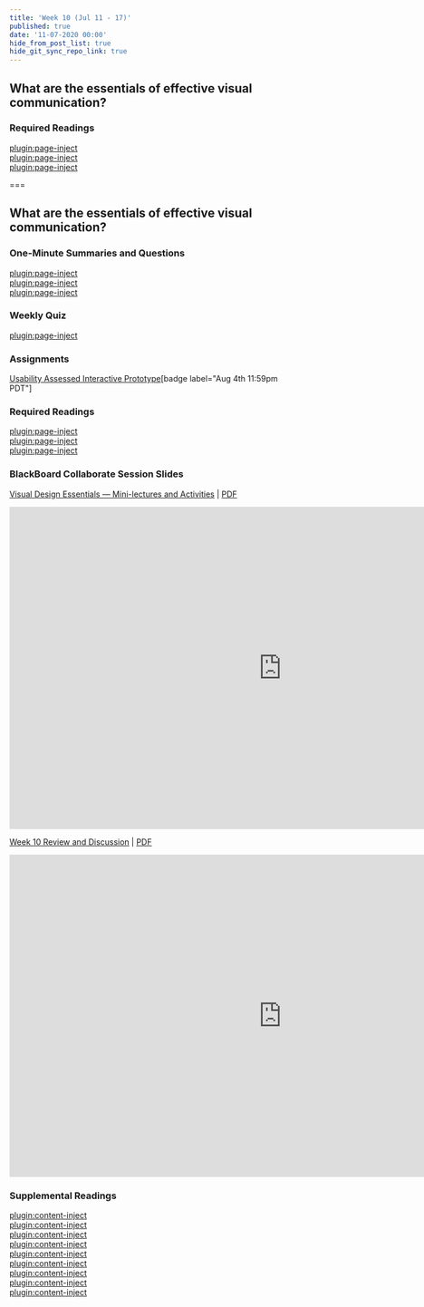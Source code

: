 ```yaml
---
title: 'Week 10 (Jul 11 - 17)'
published: true
date: '11-07-2020 00:00'
hide_from_post_list: true
hide_git_sync_repo_link: true
---
```


## What are the essentials of effective visual communication?  

### Required Readings  
[plugin:page-inject](../../weekly-readings/week-10-1?template=partials/embedlycardlinkonly)  
[plugin:page-inject](../../weekly-readings/week-10-2?template=partials/embedlycardlinkonly)  
[plugin:page-inject](../../weekly-readings/week-10-3?template=partials/embedlycardlinkonly)  

===

## **What are the essentials of effective visual communication?**

### One-Minute Summaries and Questions  
[plugin:page-inject](../../canvaslms-assignments/one-minute-summaries/week-10-1)  
[plugin:page-inject](../../canvaslms-assignments/one-minute-summaries/week-10-2)  
[plugin:page-inject](../../canvaslms-assignments/one-minute-summaries/week-10-3)  

### Weekly Quiz
[plugin:page-inject](../../canvaslms-assignments/weekly-review-quizzes/week-10)  

### Assignments
[Usability Assessed Interactive Prototype](https://canvas.sfu.ca/courses/53207/assignments/457113)[badge label="Aug 4th 11:59pm PDT"]  

### Required Readings  
[plugin:page-inject](../../weekly-readings/week-10-1?template=partials/embedlycardlinkonly)  
[plugin:page-inject](../../weekly-readings/week-10-2?template=partials/embedlycardlinkonly)  
[plugin:page-inject](../../weekly-readings/week-10-3?template=partials/embedlycardlinkonly)  

### BlackBoard Collaborate Session Slides
[Visual Design Essentials — Mini-lectures and Activities](https://docs.google.com/presentation/d/e/2PACX-1vTD1T1sBFXCKgUf2qGXhfQCso5ERbskoX8hr76bWZsZ6RM6pkdaMb6IvFHwI-0h-4lz94meHc6avxMX/pub?start=false&loop=false&delayms=3000)  | [PDF](https://canvas.sfu.ca/courses/53207/files/folder/Downloads/Slides%20PDFs/Mini-Lectures%20and%20Activities/Week-10)
<div class="grav-youtube"><iframe src="https://docs.google.com/presentation/d/e/2PACX-1vQRt_6GfDnQn9QbsBnP_NFcAmjh4XCC5xXpuLk3H3Y0OkDxD9xp8NUHua57McTgAmD4ZbrG6DgkAmeN/embed?start=false&loop=false&delayms=3000" frameborder="0" width="960" height="569" allowfullscreen="true" mozallowfullscreen="true" webkitallowfullscreen="true"></iframe></div>

[Week 10 Review and Discussion](https://docs.google.com/presentation/d/e/2PACX-1vTbPvVfqn7_quv4FiJ1JqQP7d0_g0B-Xt9H5fiKpn7EtTTucgfvxnoTjj_sulPv5oRkYu0oG1VNkvqd/pub?start=false&loop=false&delayms=3000)  | [PDF](https://canvas.sfu.ca/courses/53207/files/folder/Downloads/Slides%20PDFs/Review%20and%20Discussion/Week-10)
<div class="grav-youtube"><iframe src="https://docs.google.com/presentation/d/e/2PACX-1vSlcx0_6wH_i25kRpRuo018safH7EzloDJf_mUcH3Ab5x74i47afjO0KRSHAerzrJZeb0pAcFcZQy1b/embed?start=false&loop=false&delayms=3000" frameborder="0" width="960" height="569" allowfullscreen="true" mozallowfullscreen="true" webkitallowfullscreen="true"></iframe></div>

### Supplemental Readings  
[plugin:content-inject](../../ux-techniques-guide/how-to-bridge-the-gap-between-the-problem-space-and-design-space/accessibility)  
[plugin:content-inject](../../ux-techniques-guide/what-are-the-essentials-of-effective-visual-communication/color)  
[plugin:content-inject](../../ux-techniques-guide/what-are-the-essentials-of-effective-visual-communication/grids)  
[plugin:content-inject](../../ux-techniques-guide/what-are-the-essentials-of-effective-visual-communication/hierarchy)  
[plugin:content-inject](../../ux-techniques-guide/what-are-the-essentials-of-effective-visual-communication/icons)  
[plugin:content-inject](../../ux-techniques-guide/what-are-the-essentials-of-effective-visual-communication/layout)  
[plugin:content-inject](../../ux-techniques-guide/what-are-the-essentials-of-effective-visual-communication/typography)  
[plugin:content-inject](../../ux-techniques-guide/what-are-the-essentials-of-effective-visual-communication/visual-design-principles)  
[plugin:content-inject](../../ux-techniques-guide/what-are-the-essentials-of-effective-visual-communication/visual-interface-design)  
